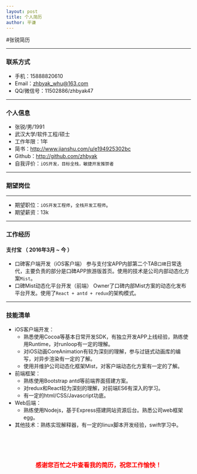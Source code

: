 ```yaml
---
layout: post
title: 个人简历 
author: 平谦
---
```


#张锐简历

---

### 联系方式

- 手机：15888820610
- Email：zhbyak_whu@163.com
- QQ/微信号：11502886/zhbyak47

---

### 个人信息

 - 张锐/男/1991
 - 武汉大学/软件工程/硕士 
 - 工作年限：1年
 - 简书：http://www.jianshu.com/u/e194925302bc
 - Github：http://github.com/zhbyak 
 - 自我评价：`iOS开发，目标全栈，敏捷开发推崇者`

---

### 期望岗位
---

 - 期望职位：`iOS开发工程师`，`全栈开发工程师`。
 - 期望薪资：13k

---

### 工作经历

#### 支付宝 （ 2016年3月 ~ 今 ）

- 口碑客户端开发（iOS客户端）
参与支付宝APP内部第二个TAB`口碑`日常迭代，主要负责的部分是口碑APP旅游版首页。使用的技术是公司内部动态化方案`Mist`。
- 口碑Mist动态化平台开发（前端）
Owner了口碑内部Mist方案的动态化发布平台开发。使用了`React + antd + redux`的架构模式。

---

### 技能清单
- iOS客户端开发：
	- 熟悉使用Cocoa等基本日常开发SDK，有独立开发APP上线经验，熟练使用Runtime，对runloop有一定的理解。
	- 对iOS动画CoreAnimation有较为深刻的理解，参与过链式动画库的编写，对异步渲染有一定的了解。
	- 使用并维护公司动态化框架Mist，对客户端动态化方案有一定的了解。
- 前端框架：
	- 熟练使用Bootstrap antd等前端界面搭建方案。
	- 对redux和React较为深刻的理解，对前端ES6有深入的学习。
	- 有一定的html/CSS/Javascript功底。
- Web后端：
	- 熟练使用Nodejs，基于Express搭建网站资源后台。熟悉公司web框架egg。
- 其他技术：熟练实现解释器，有一定的linux脚本开发经验，swift学习中。



<div style="height:50px"></div>	

###	 <p style='color:red;text-align:center'>感谢您百忙之中查看我的简历，祝您工作愉快！</p>